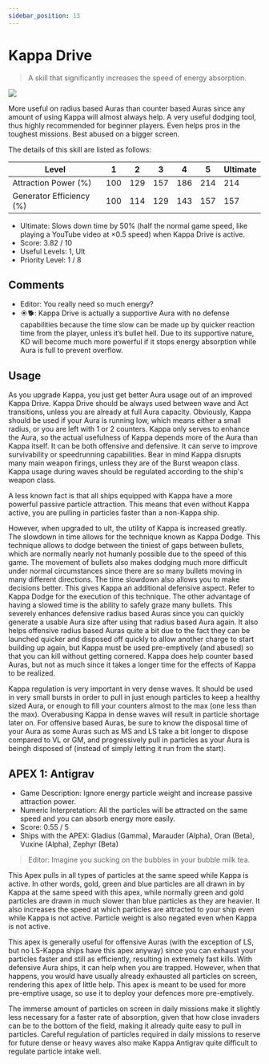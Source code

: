 ```yaml
---
sidebar_position: 13
---
```


# Kappa Drive

> A skill that significantly increases the speed of energy absorption.

<img src="/terms/KD.png" style={{zoom:1.25}}/>

More useful on radius based Auras than counter based Auras since any amount of using Kappa will almost always help. A very useful dodging tool, thus highly recommended for beginner players. Even helps pros in the toughest missions. Best abused on a bigger screen.

The details of this skill are listed as follows:

| Level                    | 1    | 2    | 3    | 4    | 5    | Ultimate |
| ------------------------ | ---- | ---- | ---- | ---- | ---- | -------- |
| Attraction Power (%)     | 100  | 129  | 157  | 186  | 214  | 214      |
| Generator Efficiency (%) | 100  | 114  | 129  | 143  | 157  | 157      |

- Ultimate: Slows down time by 50% (half the normal game speed, like playing a YouTube video at ×0.5 speed) when Kappa Drive is active.
- Score: 3.82 / 10
- Useful Levels: 1, Ult
- Priority Level: 1 / 8

## Comments

- Editor: You really need so much energy?
- ☀🐕: Kappa Drive is actually a supportive Aura with no defense capabilities because the time slow can be made up by quicker reaction time from the player, unless it’s bullet hell. Due to its supportive nature, KD will become much more powerful if it stops energy absorption while Aura is full to prevent overflow.

## Usage

As you upgrade Kappa, you just get better Aura usage out of an improved Kappa Drive. Kappa Drive should be always used between wave and Act transitions, unless you are already at full Aura capacity. Obviously, Kappa should be used if your Aura is running low, which means either a small radius, or you are left with 1 or 2 counters. Kappa only serves to enhance the Aura, so the actual usefulness of Kappa depends more of the Aura than Kappa itself. It can be both offensive and defensive. It can serve to improve survivability or speedrunning capabilities. Bear in mind Kappa disrupts many main weapon firings, unless they are of the Burst weapon class. Kappa usage during waves should be regulated according to the ship's weapon class.

A less known fact is that all ships equipped with Kappa have a more powerful passive particle attraction. This means that even without Kappa active, you are pulling in particles faster than a non-Kappa ship.

However, when upgraded to ult, the utility of Kappa is increased greatly. The slowdown in time allows for the technique known as Kappa Dodge. This technique allows to dodge between the tiniest of gaps between bullets, which are normally nearly not humanly possible due to the speed of this game. The movement of bullets also makes dodging much more difficult under normal circumstances since there are so many bullets moving in many different directions. The time slowdown also allows you to make decisions better. This gives Kappa an additional defensive aspect. Refer to Kappa Dodge for the execution of this technique. The other advantage of having a slowed time is the ability to safely graze many bullets. This severely enhances defensive radius based Auras since you can quickly generate a usable Aura size after using that radius based Aura again. It also helps offensive radius based Auras quite a bit due to the fact they can be launched quicker and disposed off quickly to allow another charge to start building up again, but Kappa must be used pre-emptively (and abused) so that you can kill without getting cornered. Kappa does help counter based Auras, but not as much since it takes a longer time for the effects of Kappa to be realized.

Kappa regulation is very important in very dense waves. It should be used in very small bursts in order to pull in just enough particles to keep a healthy sized Aura, or enough to fill your counters almost to the max (one less than the max). Overabusing Kappa in dense waves will result in particle shortage later on. For offensive based Auras, be sure to know the disposal time of your Aura as some Auras such as MS and LS take a bit longer to dispose compared to VL or GM, and progressively pull in particles as your Aura is beingh disposed of (instead of simply letting it run from the start).

## APEX 1: Antigrav

- Game Description: Ignore energy particle weight and increase passive attraction power.
- Numeric Interpretation: All the particles will be attracted on the same speed and you can absorb energy more easily.
- Score: 0.55 / 5
- Ships with the APEX: Gladius (Gamma), Marauder (Alpha), Oran (Beta), Vuxine (Alpha), Zephyr (Beta)

> Editor: Imagine you sucking on the bubbles in your bubble milk tea.

This Apex pulls in all types of particles at the same speed while Kappa is active. In other words, gold, green and blue particles are all drawn in by Kappa at the same speed with this apex, while normally green and gold particles are drawn in much slower than blue particles as they are heavier. It also increases the speed at which particles are attracted to your ship even while Kappa is not active. Particle weight is also negated even when Kappa is not active.

This apex is generally useful for offensive Auras (with the exception of LS, but no LS-Kappa ships have this apex anyway) since you can exhaust your particles faster and still as efficiently, resulting in extremely fast kills. With defensive Aura ships, it can help when you are trapped. However, when that happens, you would have usually already exhausted all particles on screen, rendering this apex of little help. This apex is meant to be used for more pre-emptive usage, so use it to deploy your defences more pre-emptively.

The immerse amount of particles on screen in daily missions make it slightly less necessary for a faster rate of absorption, given that how close invaders can be to the bottom of the field, making it already quite easy to pull in particles. Careful regulation of particles required in daily missions to reserve for future dense or heavy waves also make Kappa Antigrav quite difficult to regulate particle intake well.



